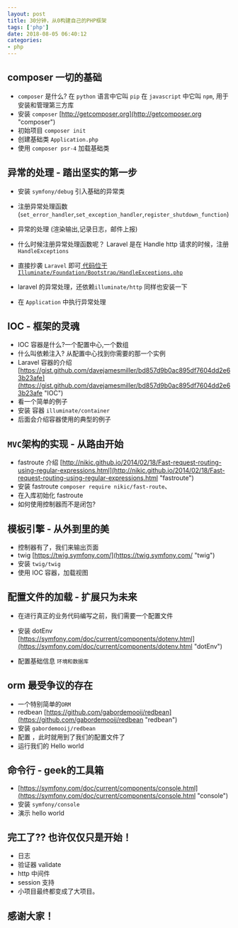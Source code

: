 ```yaml
---
layout: post
title: 30分钟，从0构建自己的PHP框架
tags: ['php']
date: 2018-08-05 06:40:12
categories:
- php
---
```




## composer 一切的基础

- `composer` 是什么? 在 `python` 语言中它叫 `pip` 在 `javascript` 中它叫 `npm`, 用于安装和管理第三方库
- 安装 `composer` [http://getcomposer.org](http://getcomposer.org "composer")
- 初始项目 `composer init` 
- 创建基础类  `Application.php`
- 使用 `composer psr-4` 加载基础类




## 异常的处理 - 踏出坚实的第一步

- 安装 `symfony/debug` 引入基础的异常类
- 注册异常处理函数 (`set_error_handler`,`set_exception_handler`,`register_shutdown_function`)
- 异常的处理 (渲染输出,记录日志，邮件上报)
- 什么时候注册异常处理函数呢？ Laravel 是在 Handle http 请求的时候，注册 `HandleExceptions`

- 直接抄袭 `Laravel` 即可[ 代码位于 `Illuminate/Foundation/Bootstrap/HandleExceptions.php`](https://github.com/laravel/framework/blob/7212b1e9620c36bf806e444f6931cf5f379c68ff/src/Illuminate/Foundation/Bootstrap/HandleExceptions.php#L28)
- laravel 的异常处理，还依赖`illuminate/http` 同样也安装一下
- 在 `Application` 中执行异常处理



## IOC - 框架的灵魂

- IOC 容器是什么?一个配置中心,一个数组
- 什么叫依赖注入? 从配置中心找到你需要的那一个实例
- Laravel 容器的介绍 [https://gist.github.com/davejamesmiller/bd857d9b0ac895df7604dd2e63b23afe](https://gist.github.com/davejamesmiller/bd857d9b0ac895df7604dd2e63b23afe "IOC")
- 看一个简单的例子
- 安装 容器 `illuminate/container`
- 后面会介绍容器使用的典型的例子




## `MVC`架构的实现 - 从路由开始

- fastroute 介绍 [http://nikic.github.io/2014/02/18/Fast-request-routing-using-regular-expressions.html](http://nikic.github.io/2014/02/18/Fast-request-routing-using-regular-expressions.html "fastroute")
- 安装 fastroute `composer require nikic/fast-route`、
- 在入库初始化 fastroute
- 如何使用控制器而不是闭包?



## 模板引擎 - 从外到里的美

- 控制器有了，我们来输出页面
- twig [https://twig.symfony.com/](https://twig.symfony.com/ "twig")
- 安装 `twig/twig`
- 使用 IOC 容器，加载视图




## 配置文件的加载 - 扩展只为未来

- 在进行真正的业务代码编写之前，我们需要一个配置文件
- 安装 dotEnv [https://symfony.com/doc/current/components/dotenv.html](https://symfony.com/doc/current/components/dotenv.html "dotEnv")

- 配置基础信息 `环境和数据库`



## orm 最受争议的存在

- 一个特别简单的`ORM`
-  redbean [https://github.com/gabordemooij/redbean](https://github.com/gabordemooij/redbean "redbean")
- 安装 `gabordemooij/redbean`
- 配置 ，此时就用到了我们的配置文件了
- 运行我们的 Hello world 


## 命令行 - geek的工具箱

- [https://symfony.com/doc/current/components/console.html](https://symfony.com/doc/current/components/console.html "console")
- 安装 `symfony/console`
- 演示 hello world


## 完工了?? 也许仅仅只是开始！

- 日志
- 验证器 validate
- http 中间件
- session 支持
- 小项目最终都变成了大项目。



## 感谢大家！

